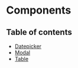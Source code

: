 # Components

## Table of contents

- [Datepicker][1]
- [Modal][2]
- [Table][3]

[1]: https://github.com/bsextras/bootstrap-extras-map/tree/master/components/datepicker
[2]: https://github.com/bsextras/bootstrap-extras-map/tree/master/components/modal
[3]: https://github.com/bsextras/bootstrap-extras-map/tree/master/components/table
